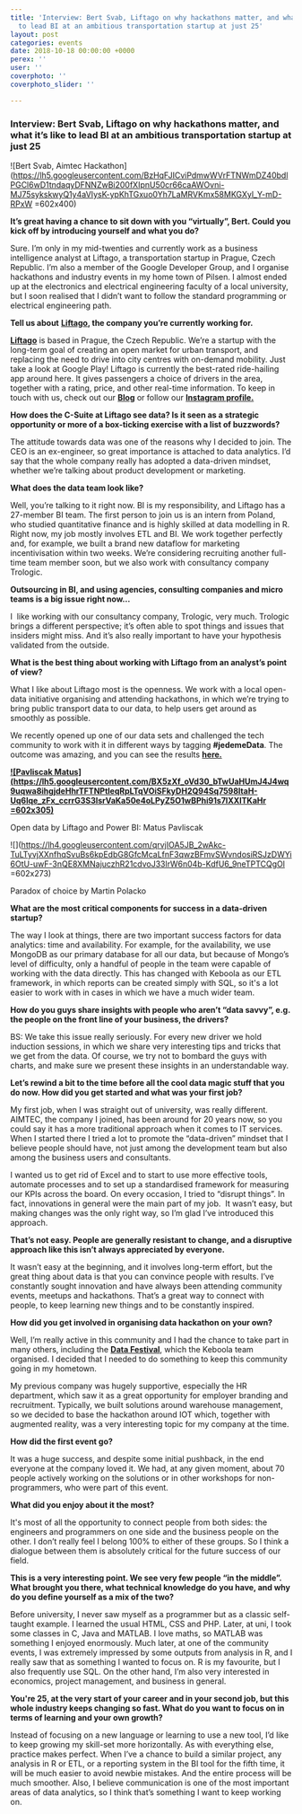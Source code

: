 ```yaml
---
title: 'Interview: Bert Svab, Liftago on why hackathons matter, and what it’s like
  to lead BI at an ambitious transportation startup at just 25'
layout: post
categories: events
date: 2018-10-18 00:00:00 +0000
perex: ''
user: ''
coverphoto: ''
coverphoto_slider: ''

---
```

### Interview: Bert Svab, Liftago on why hackathons matter, and what it’s like to lead BI at an ambitious transportation startup at just 25

![Bert Svab, Aimtec Hackathon](https://lh5.googleusercontent.com/BzHqFJICviPdmwWVrFTNWmDZ40bdlPGCl6wD1tndaqyDFNNZwBi200fXIpnU50cr66caAWOvni-MJ75sykskwyQ1y4aVIysK-ypKhTGxuo0Yh7LaMRVKmx58MKGXyl_Y-mD-RPxW =602x400)

**It’s great having a chance to sit down with you “virtually”, Bert. Could you kick off by introducing yourself and what you do?**

Sure. I’m only in my mid-twenties and currently work as a business intelligence analyst at Liftago, a transportation startup in Prague, Czech Republic. I’m also a member of the Google Developer Group, and I organise hackathons and industry events in my home town of Pilsen. I almost ended up at the electronics and electrical engineering faculty of a local university, but I soon realised that I didn’t want to follow the standard programming or electrical engineering path.

**Tell us about** [**Liftago**](http://www.liftago.cz/)**, the company you’re currently working for.**

[**Liftago**](https://www.liftago.com/) is based in Prague, the Czech Republic. We’re a startup with the long-term goal of creating an open market for urban transport, and replacing the need to drive into city centres with on-demand mobility. Just take a look at Google Play! Liftago is currently the best-rated ride-hailing app around here. It gives passengers a choice of drivers in the area, together with a rating, price, and other real-time information. To keep in touch with us, check out our [**Blog**](http://blog.liftago.com/) or follow our [**Instagram profile.**](https://www.instagram.com/liftago/)

**How does the C-Suite at Liftago see data? Is it seen as a strategic opportunity or more of a box-ticking exercise with a list of buzzwords?**

The attitude towards data was one of the reasons why I decided to join. The CEO is an ex-engineer, so great importance is attached to data analytics. I’d say that the whole company really has adopted a data-driven mindset, whether we’re talking about product development or marketing.

**What does the data team look like?**

Well, you’re talking to it right now. BI is my responsibility, and Liftago has a 27-member BI team. The first person to join us is an intern from Poland, who studied quantitative finance and is highly skilled at data modelling in R. Right now, my job mostly involves ETL and BI. We work together perfectly and, for example, we built a brand new dataflow for marketing incentivisation within two weeks. We’re considering recruiting another full-time team member soon, but we also work with consultancy company Trologic.

**Outsourcing in BI, and using agencies, consulting companies and micro teams is a big issue right now…**

I  like working with our consultancy company, Trologic, very much. Trologic brings a different perspective; it’s often able to spot things and issues that insiders might miss. And it’s also really important to have your hypothesis validated from the outside.

**What is the best thing about working with Liftago from an analyst’s point of view?**

What I like about Liftago most is the openness. We work with a local open-data initiative organising and attending hackathons, in which we’re trying to bring public transport data to our data, to help users get around as smoothly as possible.

We recently opened up one of our data sets and challenged the tech community to work with it in different ways by tagging **#jedemeData**. The outcome was amazing, and you can see the results [**here.**](https://twitter.com/search?src=typd&q=%23jedemedata)

[**![Pavliscak Matus](https://lh5.googleusercontent.com/BX5zXf_oVd30_bTwUaHUmJ4J4wq9uqwa8ihgjdeHhrTFTNPtleqRpLTqVOiSFkyDH2Q94Sq7598ltaH-Uq6lqe_zFx_ccrrG3S3IsrVaKa50e4oLPyZ5O1wBPhi91s7lXXITKaHr =602x305)**](https://twitter.com/search?src=typd&q=%23jedemedata)

Open data by Liftago and Power BI: Matus Pavliscak

![](https://lh4.googleusercontent.com/qrvjIOA5JB_2wAkc-TuLTyvjXXnfhqSvuBs6kpEdbG8GfcMcaLfnF3qwzBFmvSWvndosiRSJzDWYi6OtU-uwF-3nQE8XMNajuczhR21cdvoJ33lrW6n04b-KdfU6_9neTPTCQgOl =602x273)

Paradox of choice by Martin Polacko

**What are the most critical components for success in a data-driven startup?**

The way I look at things, there are two important success factors for data analytics: time and availability. For example, for the availability, we use MongoDB as our primary database for all our data, but because of Mongo’s level of difficulty, only a handful of people in the team were capable of working with the data directly. This has changed with Keboola as our ETL framework, in which reports can be created simply with SQL, so it's a lot easier to work with in cases in which we have a much wider team.

**How do you guys share insights with people who aren’t “data savvy”, e.g. the people on the front line of your business, the drivers?**

BS: We take this issue really seriously. For every new driver we hold induction sessions, in which we share very interesting tips and tricks that we get from the data. Of course, we try not to bombard the guys with charts, and make sure we present these insights in an understandable way.

**Let’s rewind a bit to the time before all the cool data magic stuff that you do now. How did you get started and what was your first job?**

My first job, when I was straight out of university, was really different. AIMTEC, the company I joined, has been around for 20 years now, so you could say it has a more traditional approach when it comes to IT services. When I started there I tried a lot to promote the “data-driven” mindset that I believe people should have, not just among the development team but also among the business users and consultants.

I wanted us to get rid of Excel and to start to use more effective tools, automate processes and to set up a standardised framework for measuring our KPIs across the board. On every occasion, I tried to “disrupt things”. In fact, innovations in general were the main part of my job.  It wasn’t easy, but making changes was the only right way, so I’m glad I’ve introduced this approach.

**That’s not easy. People are generally resistant to change, and a disruptive approach like this isn’t always appreciated by everyone.**

It wasn’t easy at the beginning, and it involves long-term effort, but the great thing about data is that you can convince people with results. I’ve constantly sought innovation and have always been attending community events, meetups and hackathons. That’s a great way to connect with people, to keep learning new things and to be constantly inspired.

**How did you get involved in organising data hackathon on your own?**

Well, I’m really active in this community and I had the chance to take part in many others, including the [**Data Festival**](http://www.datafestak.cz/), which the Keboola team organised. I decided that I needed to do something to keep this community going in my hometown.

My previous company was hugely supportive, especially the HR department, which saw it as a great opportunity for employer branding and recruitment. Typically, we built solutions around warehouse management, so we decided to base the hackathon around IOT which, together with augmented reality, was a very interesting topic for my company at the time.

**How did the first event go?**

It was a huge success, and despite some initial pushback, in the end everyone at the company loved it. We had, at any given moment, about 70 people actively working on the solutions or in other workshops for non-programmers, who were part of this event.

**What did you enjoy about it the most?**

It's most of all the opportunity to connect people from both sides: the engineers and programmers on one side and the business people on the other. I don’t really feel I belong 100% to either of these groups. So I think a dialogue between them is absolutely critical for the future success of our field.

**This is a very interesting point. We see very few people “in the middle”. What brought you there, what technical knowledge do you have, and why do you define yourself as a mix of the two?**

Before university, I never saw myself as a programmer but as a classic self-taught example. I learned the usual HTML, CSS and PHP. Later, at uni, I took some classes in C, Java and MATLAB. I love maths, so MATLAB was something I enjoyed enormously. Much later, at one of the community events, I was extremely impressed by some outputs from analysis in R, and I really saw that as something I wanted to focus on. R is my favourite, but I also frequently use SQL. On the other hand, I’m also very interested in economics, project management, and business in general.

**You're 25, at the very start of your career and in your second job, but this whole industry keeps changing so fast. What do you want to focus on in terms of learning and your own growth?**

Instead of focusing on a new language or learning to use a new tool, I’d like to keep growing my skill-set more horizontally. As with everything else, practice makes perfect. When I’ve a chance to build a similar project, any analysis in R or ETL, or a reporting system in the BI tool for the fifth time, it will be much easier to avoid newbie mistakes. And the entire process will be much smoother. Also, I believe communication is one of the most important areas of data analytics, so I think that’s something I want to keep working on.
